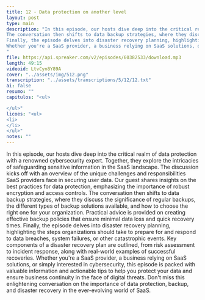 ```yaml
---
title: 12 - Data protection on another level
layout: post
type: main
description: "In this episode, our hosts dive deep into the critical realm of data protection with a renowned cybersecurity expert. Together, they explore the intricacies of safeguarding sensitive information in the SaaS landscape. The discussion kicks off with an overview of the unique challenges and responsibilities SaaS providers face in securing user data. Our guest shares insights on the best practices for data protection, emphasizing the importance of robust encryption and access controls.
The conversation then shifts to data backup strategies, where they discuss the significance of regular backups, the different types of backup solutions available, and how to choose the right one for your organization. Practical advice is provided on creating effective backup policies that ensure minimal data loss and quick recovery times.
Finally, the episode delves into disaster recovery planning, highlighting the steps organizations should take to prepare for and respond to data breaches, system failures, or other catastrophic events. Key components of a disaster recovery plan are outlined, from risk assessment to incident response, along with real-world examples of successful recoveries.
Whether you're a SaaS provider, a business relying on SaaS solutions, or simply interested in cybersecurity, this episode is packed with valuable information and actionable tips to help you protect your data and ensure business continuity in the face of digital threats. Don't miss this enlightening conversation on the importance of data protection, backup, and disaster recovery in the ever-evolving world of SaaS.
"
file: https://api.spreaker.com/v2/episodes/60382533/download.mp3
length: 49:15
videoid: LtvCyn8Y89A
cover: "../assets/img/512.png"
transcription: "../assets/transcriptions/5/12/12.txt"
ai: false
resumo: ""
capitulos: "<ul>

</ul>"
licoes: "<ul>
<li>
</li>
</ul>"
notes: ""
---
```


In this episode, our hosts dive deep into the critical realm of data protection with a renowned cybersecurity expert. Together, they explore the intricacies of safeguarding sensitive information in the SaaS landscape. The discussion kicks off with an overview of the unique challenges and responsibilities SaaS providers face in securing user data. Our guest shares insights on the best practices for data protection, emphasizing the importance of robust encryption and access controls.
The conversation then shifts to data backup strategies, where they discuss the significance of regular backups, the different types of backup solutions available, and how to choose the right one for your organization. Practical advice is provided on creating effective backup policies that ensure minimal data loss and quick recovery times.
Finally, the episode delves into disaster recovery planning, highlighting the steps organizations should take to prepare for and respond to data breaches, system failures, or other catastrophic events. Key components of a disaster recovery plan are outlined, from risk assessment to incident response, along with real-world examples of successful recoveries.
Whether you're a SaaS provider, a business relying on SaaS solutions, or simply interested in cybersecurity, this episode is packed with valuable information and actionable tips to help you protect your data and ensure business continuity in the face of digital threats. Don't miss this enlightening conversation on the importance of data protection, backup, and disaster recovery in the ever-evolving world of SaaS.